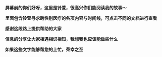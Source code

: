 **屏幕前的你们好呀，这里是铃萱，很高兴你们能阅读我的故事～**

**里面包含铃萱寻求跨性别医疗的各项内容与时间线，可点击不同的文档进行查看**

**感谢这段路上提供帮助的大家**

**信息的分享让大家相遇相识相知，我想我也应该能做些什么**

**如果这些文字能够帮您的上忙，荣幸之至**